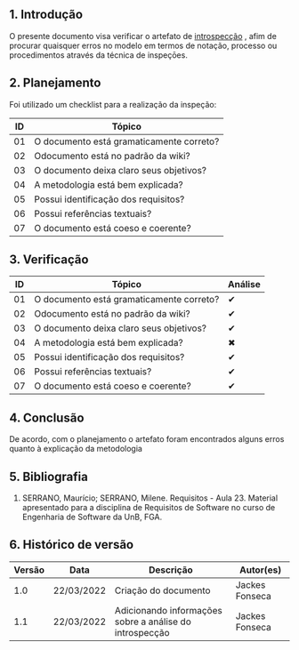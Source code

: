 ## 1. Introdução

O presente documento visa verificar o artefato de [introspecção](../../../../elicitacao/tecnicas-elicitacao/introspeccao.md) , afim de procurar quaisquer erros no modelo em termos de notação, processo ou procedimentos através da técnica de inspeçōes.

## 2. Planejamento

Foi utilizado um checklist para a realização da inspeção:

| ID  | Tópico                                   |
| --- | ---------------------------------------- |
| 01  | O documento está gramaticamente correto? |
| 02  | Odocumento está no padrão da wiki?       |
| 03  | O documento deixa claro seus objetivos?  |
| 04  | A metodologia está bem explicada?        |
| 05  | Possui identificação dos requisitos?     |
| 06  | Possui referências textuais?             |
| 07  | O documento está coeso e coerente?       |

## 3. Verificação

| ID  | Tópico                                   | Análise |
| --- | ---------------------------------------- | ------- |
| 01  | O documento está gramaticamente correto? | ✔       |
| 02  | Odocumento está no padrão da wiki?       | ✔       |
| 03  | O documento deixa claro seus objetivos?  | ✔       |
| 04  | A metodologia está bem explicada?        | ✖       |
| 05  | Possui identificação dos requisitos?     | ✔       |
| 06  | Possui referências textuais?             | ✔       |
| 07  | O documento está coeso e coerente?       | ✔       |

## 4. Conclusão

De acordo, com o planejamento o artefato foram encontrados alguns erros quanto à explicação da metodologia

## 5. Bibliografia

1. SERRANO, Maurício; SERRANO, Milene. Requisitos - Aula 23. Material apresentado para a disciplina de Requisitos de Software no curso de Engenharia de Software da UnB, FGA.

## 6. Histórico de versão

| Versão | Data       | Descrição                                               | Autor(es)      |
| ------ | ---------- | ------------------------------------------------------- | -------------- |
| 1.0    | 22/03/2022 | Criação do documento                                    | Jackes Fonseca |
| 1.1    | 22/03/2022 | Adicionando informações sobre a análise do introspecção | Jackes Fonseca |
